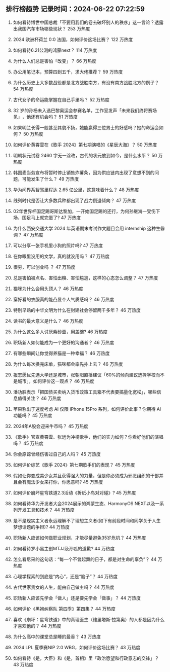 
## 排行榜趋势 记录时间：2024-06-22 07:22:59
  
  1. 如何看待博世中国总裁「不要用我们的卷去破坏别人的秩序」这一言论？透露出我国汽车市场哪些现状？ 253 万热度
    
  2. 2024 欧洲杯荷兰 0:0 法国，如何评价这场比赛？ 122 万热度
    
  3. 如何看待6.21公测的鸿蒙next？ 114 万热度
    
  4. 为什么人们总是害怕「改变」？ 66 万热度
    
  5. 办公用笔记本，预算四到五千，求大佬推荐？ 59 万热度
    
  6. 为什么历史上大多数战役都是北方战胜南方，有没有南方战胜北方的例子？ 54 万热度
    
  7. 古代女子的命运能掌握在自己手里吗？ 52 万热度
    
  8. 32 岁的孙杨未入选巴黎奥运会参赛名单，工作室发声「未来我们终将赛场见」 ​​​，他还有机会吗？ 51 万热度
    
  9. 如果明兰长得一般甚至其貌不扬，她能赢得三位男士的好感吗？她的命运会如何？ 50 万热度
    
  10. 如何评价黄霄雲在《歌手 2024》第七期演唱的《星辰大海》？ 50 万热度
    
  11. 明朝状元试卷 2460 字无一涂改，古代的状元放到如今，是什么水平？ 50 万热度
    
  12. 韩国麦当劳宣布将暂时停止销售炸薯条，因为供应链内出现了意想不到的问题，可能发生了什么？ 49 万热度
    
  13. 华为问界系智驾里程达 2.65 亿公里，这意味着什么？ 48 万热度
    
  14. 线列时代是否让大多数兵种都出现了战力倒退倾向？ 47 万热度
    
  15. 02年世界杯国足踢哥斯达黎加，一开始国足踢的还行，为何孙继海一受伤下场，国足马上就完蛋了? 47 万热度
    
  16. 为什么西安交通大学 2024 年英语期末考试作文题目会用 internship 这种生僻词？ 47 万热度
    
  17. 可以分享一张手机里小狗的照片吗? 47 万热度
    
  18. 在你眼里没用的文学，真的就没用吗？ 47 万热度
    
  19. 很穷，可以创业吗 ？ 47 万热度
    
  20. 总是害怕被点名、害怕出糗、害怕尴尬，这样的心态怎么调整？ 47 万热度
    
  21. 猫咪为什么会用头顶人？ 46 万热度
    
  22. 穿好看的衣服真的能凸显个人气质感吗？ 46 万热度
    
  23. 特别早熟的中华文明为什么在封建社会停留两千多年？ 46 万热度
    
  24. 读书的最大意义是什么？ 46 万热度
    
  25. 为什么这么多人讨厌紫砂壶，用盖碗? 46 万热度
    
  26. 职场新人如何能成为一个更好的沟通者？ 46 万热度
    
  27. 有哪些瞬间让你觉得养猫是一种幸福？ 46 万热度
    
  28. 为什么每次换完床单，猫咪都会率先扑上去？ 46 万热度
    
  29. 报志愿优先选大学还是城市，张朝阳直播建议「60%的倾向建议选择学校而不是城市」，如何评价这一观点？ 46 万热度
    
  30. 潘功胜表示「把国债买卖纳入货币政策工具箱不代表要搞量化宽松」，哪些信息值得关注？ 46 万热度
    
  31. 苹果称出于速度考虑 AI 仅限 iPhone 15Pro 系列，如何评价此事？你期待 AI 功能吗？ 45 万热度
    
  32. 2024年A股会迎来牛市吗？ 45 万热度
    
  33. 《歌手》官宣黄霄雲、张远为冲榜歌手，他们的实力如何？你看好他们的演唱吗？ 45 万热度
    
  34. 你会原谅曾经伤害过自己的人吗？ 45 万热度
    
  35. 如何评价综艺《歌手 2024》第七期歌手们的表现？ 45 万热度
    
  36. 假如让你变成美少女并且获得强大的力量，但是你必须成为邪恶组织的干部并且会有魔法少女来打你，你愿意吗? 45 万热度
    
  37. 如何评价崩坏星穹铁道2.3活动《折纸小鸟对对碰》? 45 万热度
    
  38. 如何看待华为开发者大会2024展示的鸿蒙生态、HarmonyOS NEXT以及一系列开发工具和技术？ 44 万热度
    
  39. 是不是现实主义者永远理解不了理想主义者(如下有前段时间和同学关于人生梦想话题的争辩)? 44 万热度
    
  40. 职场新人应该如何做职业规划，才能尽量避免35岁危机？ 44 万热度
    
  41. 如何看待罗小黑主创MTJJ及孙呱的道歉? 44 万热度
    
  42. 怎么看尼采的这句话：“每一个不曾起舞的日子，都是对生命的辜负”？ 44 万热度
    
  43. 心理学探索的到底是“内心”，还是“脑子”？ 44 万热度
    
  44. 古代世家贵女的人生，能由自己做主吗？ 44 万热度
    
  45. 职场新人应该先学会「做人」还是要先学会「做事」？ 44 万热度
    
  46. 如何评价《黑袍纠察队 第四季》第四集？ 44 万热度
    
  47. 喜欢《崩坏：星穹铁道》中的真理医生（维里塔斯·拉第奥）的人都是因为什么才喜欢他的？ 44 万热度
    
  48. 为什么高中的课堂总是睡的最香？ 43 万热度
    
  49. 2024 LPL 夏季赛NIP 2:0 WBG，如何评价这场比赛？ 43 万热度
    
  50. 如何看待《是，大臣》和《是，首相》里「政治愿望和行政意志的交锋」？ 43 万热度
    